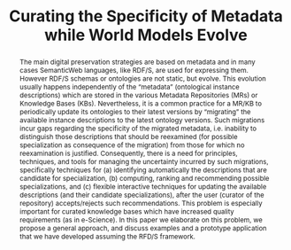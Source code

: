 ---
abstract: 'The main digital preservation strategies are based on metadata

  and in many cases SemanticWeb languages, like RDF/S, are used for expressing them.
  However RDF/S schemas or ontologies are not static, but evolve. This evolution usually
  happens independently of the “metadata” (ontological instance descriptions) which
  are stored in the various Metadata Repositories (MRs) or Knowledge Bases (KBs).
  Nevertheless,

  it is a common practice for a MR/KB to periodically update its ontologies to their
  latest versions by “migrating” the available instance descriptions to the latest
  ontology versions. Such migrations incur gaps regarding the specificity of the migrated
  metadata, i.e. inability to distinguish those descriptions that should be reexamined
  (for possible specialization as consequence of the migration) from those for which
  no reexamination is justified. Consequently, there is a need for principles, techniques,
  and tools for managing the uncertainty incurred by such migrations, specifically
  techniques for (a) identifying automatically the descriptions that are candidate
  for specialization, (b) computing, ranking and recommending possible specializations,
  and (c) flexible interactive techniques for updating the available descriptions
  (and their candidate specializations), after the user (curator of the repository)
  accepts/rejects such recommendations. This problem is especially important for curated
  knowledge bases which have increased quality requirements (as in e-Science). In
  this paper we elaborate on this problem, we propose a general approach, and discuss
  examples and a prototype application that we have developed assuming the RFD/S framework.'
creators:
- Yannis Tzitzikas
- Anastasia Analyti
- Mary Kampouraki
date: null
document_url: https://services.phaidra.univie.ac.at/api/object/o:293680/download
grand_parent: iPRES
institutions: []
keywords:
- ischool
- toronto
- canada
- digital preservation
- metadata
- metadata repositories
- migrations
landing_page_url: https://phaidra.univie.ac.at/o:293680
language: eng
layout: publication
license: CC BY-NC-SA 3.0 AT
notes_url: null
parent: iPRES 2012
publication_type: paper
size: 1337455
slides_url: null
source_name: iPRES
stream_url: null
title: Curating the Specificity of Metadata while World Models Evolve
year: 2012
---
